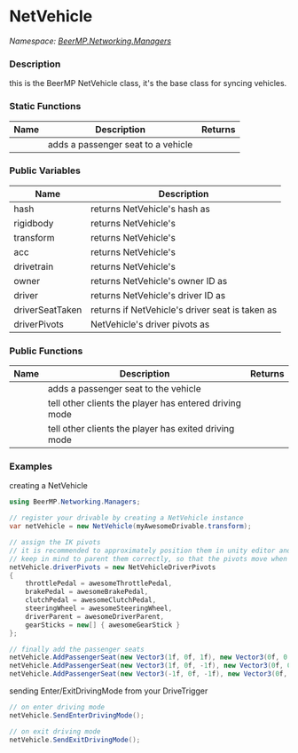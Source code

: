 # NetVehicle

*Namespace: [BeerMP.Networking.Managers](API/BeerMP/Networking/Managers.md)*

### Description

this is the BeerMP NetVehicle class, it's the base class for syncing vehicles.

### Static Functions

| Name                               | Description                                          | Returns                |
| ---------------------------------- | ---------------------------------------------------- | ---------------------- |
| <method m="AddPassengerSeat"/>     | adds a passenger seat to a vehicle                   | <class c="Transform"/> |

### Public Variables

| Name            | Description                                                                                                                |
| --------------- | -------------------------------------------------------------------------------------------------------------------------- |
| hash            | returns NetVehicle's hash as <value v=int>                                                                                 |
| rigidbody       | returns NetVehicle's <class c=Rigidbody>                                                                                   |
| transform       | returns NetVehicle's <class c=Transform>                                                                                   |
| acc             | returns NetVehicle's <class c=AxisCarController>                                                                           |
| drivetrain      | returns NetVehicle's <class c=Drivetrain>                                                                                  |
| owner           | returns NetVehicle's owner ID as <value v=ulong>                                                                           |
| driver          | returns NetVehicle's driver ID as <value v=ulong>                                                                          |
| driverSeatTaken | returns if NetVehicle's driver seat is taken as <value v=bool>                                                             |
| driverPivots    | NetVehicle's driver pivots as [<class c=NetVehicleDriverPivots>](API/BeerMP/Networking/Managers/NetVehicleDriverPivots.md) |

### Public Functions

| Name                               | Description                                            | Returns                |
| ---------------------------------- | ------------------------------------------------------ | ---------------------- |
| <method m="AddPassengerSeat"/>     | adds a passenger seat to the vehicle                   | <class c="Transform"/> |
| <method m="SendEnterDrivingMode"/> | tell other clients the player has entered driving mode | <value v="void"/>      |
| <method m="SendExitDrivingMode"/>  | tell other clients the player has exited driving mode  | <value v="void"/>      |

### Examples

creating a NetVehicle
```csharp
using BeerMP.Networking.Managers;

// register your drivable by creating a NetVehicle instance
var netVehicle = new NetVehicle(myAwesomeDrivable.transform);

// assign the IK pivots
// it is recommended to approximately position them in unity editor and then adjust it in game
// keep in mind to parent them correctly, so that the pivots move when e.g. the steering wheel rotates
netVehicle.driverPivots = new NetVehicleDriverPivots
{
    throttlePedal = awesomeThrottlePedal,
    brakePedal = awesomeBrakePedal,
    clutchPedal = awesomeClutchPedal,
    steeringWheel = awesomeSteeringWheel,
    driverParent = awesomeDriverParent,
    gearSticks = new[] { awesomeGearStick }
};

// finally add the passenger seats
netVehicle.AddPassengerSeat(new Vector3(1f, 0f, 1f), new Vector3(0f, 0.5f, 0f)); // triggerOffset, headPivotOffset
netVehicle.AddPassengerSeat(new Vector3(1f, 0f, -1f), new Vector3(0f, 0.5f, 0f));
netVehicle.AddPassengerSeat(new Vector3(-1f, 0f, -1f), new Vector3(0f, 0.5f, 0f));
```

sending Enter/ExitDrivingMode from your DriveTrigger
```csharp
// on enter driving mode
netVehicle.SendEnterDrivingMode();

// on exit driving mode
netVehicle.SendExitDrivingMode();
```